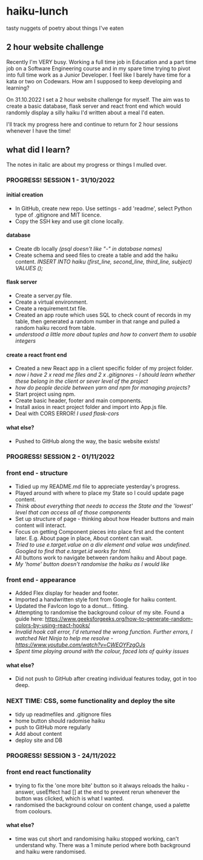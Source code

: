 # haiku-lunch
tasty nuggets of poetry about things I've eaten

## 2 hour website challenge
Recently I'm VERY busy. Working a full time job in Education and a part time job on a Software Engineering course and in my spare time trying to pivot into full time work as a Junior Developer. I feel like I barely have time for a kata or two on Codewars. How am I supposed to keep developing and learning?

On 31.10.2022 I set a 2 hour website challenge for myself. The aim was to create a basic database, flask server and react front end which would randomly display a silly haiku I'd written about a meal I'd eaten.

I'll track my progress here and continue to return for 2 hour sessions whenever I have the time!

## what did I learn? 
The notes in italic are about my progress or things I mulled over.

### PROGRESS! SESSION 1 - 31/10/2022

#### initial creation

* In GitHub, create new repo. Use settings - add 'readme', select Python type of .gitignore and MIT licence.
* Copy the SSH key and use git clone locally.

#### database

* Create db locally *(psql doesn't like "-" in database names)*
* Create schema and seed files to create a table and add the haiku content.
*INSERT INTO haiku (first_line, second_line, third_line, subject) VALUES ();*

#### flask server

* Create a server.py file.
* Create a virtual environment.
* Create a requirement.txt file.
* Created an app route which uses SQL to check count of records in my table, then generated a random number in that range and pulled a random haiku record from table. 
* *understood a little more about tuples and how to convert them to usable integers*

#### create a react front end

* Created a new React app in a client specific folder of my project folder.
* *now i have 2 x read me files and 2 x .gitignores - I should learn whether these belong in the client or sever level of the project*
* *how do people decide between yarn and npm for managing projects?*
* Start project using npm.
* Create basic header, footer and main components.
* Install axios in react project folder and import into App.js file.
* Deal with CORS ERROR! *I used flask-cors*

#### what else?

* Pushed to GitHub along the way, the basic website exists!

### PROGRESS! SESSION 2 - 01/11/2022

### front end - structure

* Tidied up my README.md file to appreciate yesterday's progress.
* Played around with where to place my State so I could update page content.
* *Think about everything that needs to access the State and the 'lowest' level that can access all of those components*
* Set up structure of page - thinking about how Header buttons and main content will interact.
* Focus on getting Component pieces into place first and the content later. E.g. About page in place, About content can wait.
* *Tried to use e.target.value on a div element and value was undefined. Googled to find that e.target.id works for html.*
* All buttons work to navigate between random haiku and About page.
* *My 'home' button doesn't randomise the haiku as I would like*

### front end - appearance

* Added Flex display for header and footer.
* Imported a handwritten style font from Google for haiku content.
* Updated the FavIcon logo to a donut... fitting.
* Attempting to randomise the background colour of my site. Found a guide here: https://www.geeksforgeeks.org/how-to-generate-random-colors-by-using-react-hooks/ 
* *Invalid hook call error, I'd returned the wrong function. Further errors, I watched Net Ninja to help me resolve - https://www.youtube.com/watch?v=CWEOYFzgOJs*
* *Spent time playing around with the colour, faced lots of quirky issues*

#### what else?

* Did not push to GitHub after creating individual features today, got in too deep.


### NEXT TIME: CSS, some functionality and deploy the site
 * tidy up readmefiles and .gitignore files
 * home button should radomise haiku
 * push to GitHub more regularly
 * Add about content
 * deploy site and DB

### PROGRESS! SESSION 3 - 24/11/2022

### front end react functionality
* trying to fix the 'one more bite' button so it always reloads the haiku - answer, useEffect had [] at the end to prevent rerun whenever the button was clicked, which is what I wanted.
* randomised the background colour on content change, used a palette from coolours.

#### what else?
* time was cut short and randomising haiku stopped working, can't understand why. There was a 1 minute period where both background and haiku were randomised.